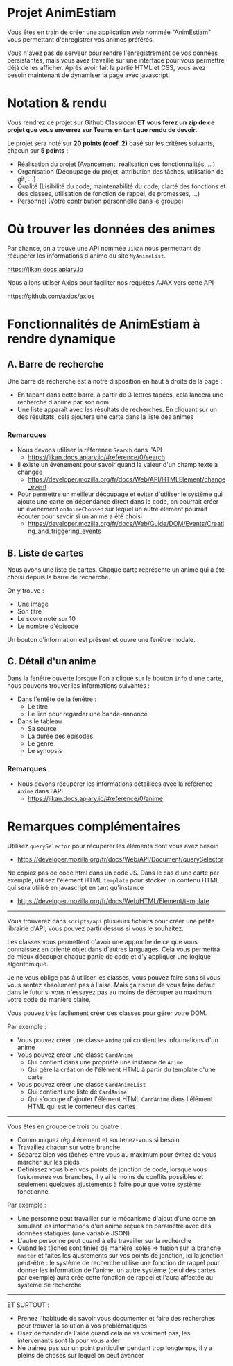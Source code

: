 # Projet AnimEstiam

Vous êtes en train de créer une application web nommée "AnimEstiam" vous permettant d'enregistrer vos animes préférés.

Vous n'avez pas de serveur pour rendre l'enregistrement de vos données persistantes, mais vous avez travaillé sur une interface pour vous permettre déjà de les afficher.
Après avoir fait la partie HTML et CSS, vous avez besoin maintenant de dynamiser la page avec javascript.

# Notation & rendu

Vous rendrez ce projet sur Github Classroom **ET vous ferez un zip de ce projet que vous enverrez sur Teams en tant que rendu de devoir**.

Le projet sera noté sur **20 points (coef. 2)** basé sur les critères suivants, chacun sur **5 points** :
* Réalisation du projet (Avancement, réalisation des fonctionnalités, ...)
* Organisation (Découpage du projet, attribution des tâches, utilisation de git, ...)
* Qualité (Lisibilité du code, maintenabilité du code, clarté des fonctions et des classes, utilisation de fonction de rappel, de promesses, ...)
* Personnel (Votre contribution personnelle dans le groupe)

# Où trouver les données des animes

Par chance, on a trouvé une API nommée `Jikan` nous permettant de récupérer les informations d'anime du site `MyAnimeList`.

https://jikan.docs.apiary.io

Nous allons utilser Axios pour faciliter nos requêtes AJAX vers cette API

https://github.com/axios/axios

# Fonctionnalités de AnimEstiam à rendre dynamique

## A. Barre de recherche

Une barre de recherche est à notre disposition en haut à droite de la page :
* En tapant dans cette barre, à partir de 3 lettres tapées, cela lancera une recherche d'anime par son nom
* Une liste apparaît avec les résultats de recherches. En cliquant sur un des résultats, cela ajoutera une carte dans la liste des animes

### Remarques

* Nous devons utiliser la référence `Search` dans l'API
    * https://jikan.docs.apiary.io/#reference/0/search
* Il existe un évènement pour savoir quand la valeur d'un champ texte a changée
  * https://developer.mozilla.org/fr/docs/Web/API/HTMLElement/change_event
* Pour permettre un meilleur découpage et éviter d'utiliser le système qui ajoute une carte en dépendance direct dans le code, on pourrait créer un évènement `onAnimeChoosed` sur lequel un autre élement pourrait écouter pour savoir si un anime a été choisi
  * https://developer.mozilla.org/fr/docs/Web/Guide/DOM/Events/Creating_and_triggering_events

## B. Liste de cartes

Nous avons une liste de cartes.
 Chaque carte représente un anime qui a été choisi depuis la barre de recherche.

On y trouve :
* Une image
* Son titre
* Le score noté sur 10
* Le nombre d'épisode

Un bouton d'information est présent et ouvre une fenêtre modale.

## C. Détail d'un anime

Dans la fenêtre ouverte lorsque l'on a cliqué sur le bouton `Info` d'une carte, nous pouvons trouver les informations suivantes :

* Dans l'entête de la fenêtre :
  * Le titre
  * Le lien pour regarder une bande-annonce
* Dans le tableau
  * Sa source
  * La durée des épisodes
  * Le genre
  * Le synopsis

### Remarques

* Nous devons récupérer les informations détaillées avec la référence `Anime` dans l'API
  * https://jikan.docs.apiary.io/#reference/0/anime

# Remarques complémentaires

Utilisez `querySelector` pour récupérer les éléments dont vous avez besoin
* https://developer.mozilla.org/fr/docs/Web/API/Document/querySelector

Ne copiez pas de code html dans un code JS. Dans le cas d'une carte par exemple, utilisez l'élément HTML `template` pour stocker un contenu HTML qui sera utilisé en javascript en tant qu'instance
* https://developer.mozilla.org/fr/docs/Web/HTML/Element/template

---

Vous trouverez dans `scripts/api` plusieurs fichiers pour créer une petite librairie d'API, vous pouvez partir dessus si vous le souhaitez.

Les classes vous permettent d'avoir une approche de ce que vous connaissez en orienté objet dans d'autres languages. Cela vous permettra de mieux découper chaque partie de code et d'y appliquer une logique algorithmique.

Je ne vous oblige pas à utiliser les classes, vous pouvez faire sans si vous vous sentez absolument pas à l'aise. Mais ça risque de vous faire défaut dans le futur si vous n'essayez pas au moins de découper au maximum votre code de manière claire.

Vous pouvez très facilement créer des classes pour gérer votre DOM.

Par exemple :
* Vous pouvez créer une classe `Anime` qui contient les informations d'un anime
* Vous pouvez créer une classe `CardAnime`
  * Qui contient dans une propriété une instance de `Anime`
  * Qui gère la création de l'élément HTML à partir du template d'une carte
* Vous pouvez créer une classe `CardAnimeList`
  * Qui contient une liste de `CardAnime`
  * Qui s'occupe d'ajouter l'élément HTML `CardAnime` dans l'élément HTML qui est le conteneur des cartes

---

Vous êtes en groupe de trois ou quatre :
* Communiquez régulièrement et soutenez-vous si besoin
* Travaillez chacun sur votre branche
* Séparez bien vos tâches entre vous au maximum pour évitez de vous marcher sur les pieds
* Définissez vous bien vos points de jonction de code, lorsque vous fusionnerez vos branches, il y ai le moins de conflits possibles et seulement quelques ajustements à faire pour que votre système fonctionne.

Par exemple :
* Une personne peut travailler sur le mécanisme d'ajout d'une carte en simulant les informations d'un anime reçues en paramètre avec des données statiques (une variable JSON)
* L'autre personne peut quand à elle travailler sur la recherche
* Quand les tâches sont finies de manière isolée => fusion sur la branche `master` et faites les ajustements sur vos points de jonction, ici la jonction peut-être : le système de recherche utilise une fonction de rappel pour donner les information de l'anime, un autre système (celui des cartes par exemple) aura crée cette fonction de rappel et l'aura affectée au système de recherche

---

ET SURTOUT :
* Prenez l'habitude de savoir vous documenter et faire des recherches pour trouver la solution à vos problématiques
* Osez demander de l'aide quand cela ne va vraiment pas, les intervenants sont là pour vous aider
* Ne trainez pas sur un point particulier pendant trop longtemps, il y a pleins de choses sur lequel on peut avancer